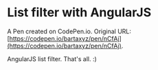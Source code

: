 # List filter with AngularJS

A Pen created on CodePen.io. Original URL: [https://codepen.io/bartaxyz/pen/nCfAj](https://codepen.io/bartaxyz/pen/nCfAj).

AngularJS list filter. That's all. :)
